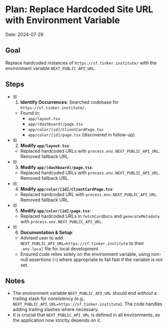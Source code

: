# Plan: Replace Hardcoded Site URL with Environment Variable

Date: 2024-07-28

## Goal

Replace hardcoded instances of `https://sf.tinker.institute/` with the environment variable `NEXT_PUBLIC_API_URL`.

## Steps

- [x] 1. **Identify Occurrences**: Searched codebase for `https://sf.tinker.institute/`.
    - Found in:
        - `app/layout.tsx`
        - `app/(dashboard)/page.tsx`
        - `app/color/[id]/ClientCardPage.tsx`
        - `app/color/[id]/page.tsx` (discovered in follow-up)
- [x] 2. **Modify `app/layout.tsx`**:
    - Replaced hardcoded URLs with `process.env.NEXT_PUBLIC_API_URL`. Removed fallback URL.
- [x] 3. **Modify `app/(dashboard)/page.tsx`**:
    - Replaced hardcoded URLs with `process.env.NEXT_PUBLIC_API_URL`. Removed fallback URL.
- [x] 4. **Modify `app/color/[id]/ClientCardPage.tsx`**:
    - Replaced hardcoded URL with `process.env.NEXT_PUBLIC_API_URL`. Removed fallback URL.
- [x] 5. **Modify `app/color/[id]/page.tsx`**:
    - Replaced hardcoded URLs in `fetchCardData` and `generateMetadata` with `process.env.NEXT_PUBLIC_API_URL`.
- [x] 6. **Documentation & Setup**:
    - Advised user to add `NEXT_PUBLIC_API_URL=https://sf.tinker.institute` to their `.env.local` file for local development.
    - Ensured code relies solely on the environment variable, using non-null assertions (`!`) where appropriate to fail fast if the variable is not set.

## Notes
- The environment variable `NEXT_PUBLIC_API_URL` should end *without* a trailing slash for consistency (e.g., `NEXT_PUBLIC_API_URL=https://sf.tinker.institute`). The code handles adding trailing slashes where necessary.
- It is crucial that `NEXT_PUBLIC_API_URL` is defined in all environments, as the application now strictly depends on it. 